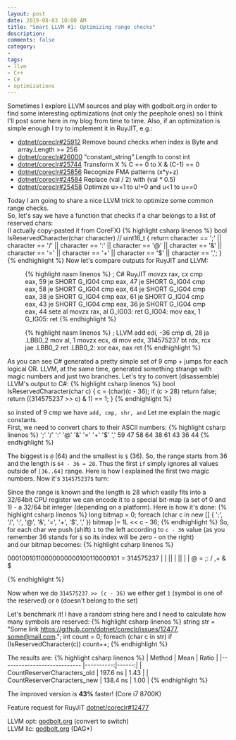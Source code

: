 ```yaml
---
layout: post
date: 2019-08-03 10:00 AM
title: "Smart LLVM #1: Optimizing range checks"
description: 
comments: false
category: 
-
tags:
- llvm
- C++
- C#
- optimizations
---
```


Sometimes I explore LLVM sources and play with godbolt.org in order to find some interesting optimizations (not only the peephole ones) so I think I'll post some here in my blog from time to time. Also, if an optimization is simple enough I try to implement it in RuyJIT, e.g.:

* [dotnet/coreclr#25912](https://github.com/dotnet/coreclr/pull/25912) Remove bound checks when index is Byte and array.Length >= 256
* [dotnet/coreclr#26000](https://github.com/dotnet/coreclr/pull/26000) "constant_string".Length to const int
* [dotnet/coreclr#25744](https://github.com/dotnet/coreclr/pull/25744) Transform X % C == 0 to X & (C-1) == 0
* [dotnet/coreclr#25856](https://github.com/dotnet/coreclr/pull/25856) Recognize FMA patterns (x*y+z) 
* [dotnet/coreclr#24584](https://github.com/dotnet/coreclr/pull/24584) Replace (val / 2) with (val * 0.5)
* [dotnet/coreclr#25458](https://github.com/dotnet/coreclr/pull/25458) Optimize u>=1 to u!=0 and u<1 to u==0  
  
Today I am going to share a nice LLVM trick to optimize some common range checks.  
So, let's say we have a function that checks if a char belongs to a list of reserved chars:  
(I actually copy-pasted it from CoreFX)
{% highlight csharp linenos %}
bool IsReservedCharacter(char character) // uint16_t
{
    return character == ';'
        || character == '/'
        || character == ':'
        || character == '@'
        || character == '&'
        || character == '='
        || character == '+'
        || character == '$'
        || character == ',';
}
{% endhighlight %}
Now let's compare outputs for RuyJIT and LLVM:
<!--more-->

<figure class="alignleft">
{% highlight nasm linenos %}
; C# RuyJIT
  movzx    rax, cx
  cmp      eax, 59
  je       SHORT G_IG04
  cmp      eax, 47
  je       SHORT G_IG04
  cmp      eax, 58
  je       SHORT G_IG04
  cmp      eax, 64
  je       SHORT G_IG04
  cmp      eax, 38
  je       SHORT G_IG04
  cmp      eax, 61
  je       SHORT G_IG04
  cmp      eax, 43
  je       SHORT G_IG04
  cmp      eax, 36
  je       SHORT G_IG04 
  cmp      eax, 44
  sete     al
  movzx    rax, al
G_IG03:
  ret      
G_IG04:
  mov      eax, 1
G_IG05:
  ret
{% endhighlight %}
</figure>

<figure class="alignleft">
{% highlight nasm linenos %}
; LLVM
  add edi, -36
  cmp di, 28
  ja .LBB0_2
  mov al, 1
  movzx ecx, di
  mov edx, 314575237    
  bt rdx, rcx
  jae .LBB0_2
  ret
.LBB0_2:
  xor eax, eax
  ret
{% endhighlight %}
</figure>
<figure class="aligncenter">
</figure>

As you can see C# generated a pretty simple set of 9 cmp + jumps for each logical OR. LLVM, at the same time, generated something strange with magic numbers and just two branches. Let's try to convert (disassemble) LLVM's output to C#:
{% highlight csharp linenos %}
bool IsReservedCharacter(char c)
{
    c = (char)(c - 36);
    if (c > 28)
        return false;
    return ((314575237 >> c) & 1) == 1;
}
{% endhighlight %}

so insted of 9 cmp we have `add, cmp, shr, and`
Let me explain the magic constants.  
First, we need to convert chars to their ASCII numbers:
{% highlight csharp linenos %}
';' '/' ':' '@' '&' '=' '+' '$' ','
59  47  58  64  38  61  43  36  44
{% endhighlight %}

The biggest is `@` (64) and the smallest is `$` (36). So, the range starts from 36 and the length is `64 - 36 = 28`. Thus the first `if` simply ignores all values outside of `[36..64]` range. Here is how I explained the first two magic numbers. Now it's `314575237`s turn:

Since the range is known and the length is 28 which easily fits into a 32/64bit CPU register we can encode it to a special bit-map (a set of 0 and 1) - a 32/64 bit integer (depending on a platform).
Here is how it's done:
{% highlight csharp linenos %}
long bitmap = 0;
foreach (char c in new [] { ';', '/', ':', '@', '&', '=', '+', '$', ',' })
    bitmap |= 1L << c - 36;
{% endhighlight %}
So, for each char we push (shift) `1` to the left according to `c - 36` value (as you remember 36 stands for `$` so its index will be zero - on the right)  
and our bitmap becomes:
{% highlight csharp linenos %}
  
00010010110000000000100110000101 = 314575237
   |  | ||          |  ||    | |
   @  = ;:          /  ,+    & $
  
{% endhighlight %}

Now when we do `314575237 >> (c - 36)` we either get `1` (symbol is one of the reserved) or `0` (doesn't belong to the set)

Let's benchmark it! I have a random string here and I need to calculate how many symbols are reserved:
{% highlight csharp linenos %}
string str = "Some link https://github.com/dotnet/coreclr/issues/12477, some@mail.com.";
int count = 0;
foreach (char c in str)
    if (IsReservedCharacter(c))
        count++;
{% endhighlight %}

The results are:
{% highlight csharp linenos %}
|                      Method |      Mean | Ratio |
|---------------------------- |----------:|------:|
| CountReserverCharacters_old |  197.6 ns |  1.43 |
| CountReserverCharacters_new |  138.4 ns |  1.00 |
{% endhighlight %}

The improved version is **43%** faster! (Core i7 8700K)
  
Feature request for RuyJIT [dotnet/coreclr#12477](https://github.com/dotnet/coreclr/issues/12477)

LLVM opt: [godbolt.org](https://godbolt.org/z/2B-00V) (convert to switch)  
LLVM llc: [godbolt.org](https://godbolt.org/z/JSBhgh) (DAG*)  
